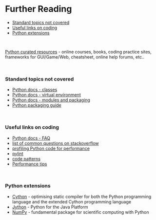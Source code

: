 # <a name="further-reading"></a>Further Reading

* [Standard topics not covered](#standard-topics-not-covered)
* [Useful links on coding](#useful-links-on-coding)
* [Python extensions](#python-extensions)

<br>

[Python curated resources](https://github.com/learnbyexample/scripting_course/blob/master/Python_curated_resources.md) - online courses, books, coding practice sites, frameworks for GUI/Game/Web, cheatsheet, online help forums, etc..

<br>

### <a name="standard-topics-not-covered"></a>Standard topics not covered

* [Python docs - classes](https://docs.python.org/3/tutorial/classes.html)
* [Python docs - virtual environment](https://docs.python.org/3/tutorial/venv.html)
* [Python docs - modules and packaging](https://docs.python.org/3/tutorial/modules.html)
* [Python packaging guide](https://python-packaging-user-guide.readthedocs.org/en/latest/)

<br>

### <a name="useful-links-on-coding"></a>Useful links on coding

* [Python docs - FAQ](https://docs.python.org/3/faq/index.html)
* [list of common questions on stackoverflow](http://sopython.com/canon/)
* [profiling Python code for performance](http://tutorials.pluralsight.com/python/quick-profiling-in-python)
* [pylint](https://www.pylint.org/)
* [code patterns](http://docs.quantifiedcode.com/python-code-patterns/)
* [Performance tips](https://wiki.python.org/moin/PythonSpeed/PerformanceTips)

<br>

### <a name="python-extensions"></a>Python extensions

* [Cython](http://cython.org/) - optimising static compiler for both the Python programming language and the extended Cython programming language
* [Jython](http://www.jython.org/) - Python for the Java Platform
* [NumPy](http://www.numpy.org/) - fundamental package for scientific computing with Python
